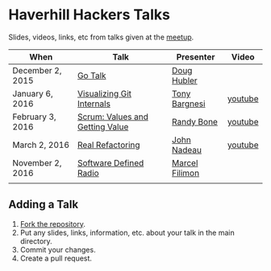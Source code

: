 # Haverhill Hackers Talks
Slides, videos, links, etc from talks given at the [meetup][meetup].

| When             | Talk                                       | Presenter                      | Video                                                  |
|------------------|--------------------------------------------|--------------------------------|--------------------------------------------------------|
| December 2, 2015 | [Go Talk][Go]                              | [Doug Hubler][Doug Hubler]     |                                                        |
| January 6, 2016  | [Visualizing Git Internals][Git]           | [Tony Bargnesi][Tony Bargnesi] | [youtube](https://www.youtube.com/watch?v=ZJ88cIKCt5E) |
| February 3, 2016 | [Scrum: Values and Getting Value][Scrum]   | [Randy Bone][Randy Bone]       | [youtube](https://www.youtube.com/watch?v=XYHrlMzLIvM) |
| March 2, 2016    | [Real Refactoring][RealRefactoring]        | [John Nadeau][John Nadeau]     | [youtube](https://www.youtube.com/watch?v=vHUpfA1-QKE) |
| November 2, 2016    | [Software Defined Radio][SoftwareDefinedRadio]     | [Marcel Filimon][Marcel Filimon]     
|                                                    |

## Adding a Talk
1. [Fork the repository][Fork the repository].
2. Put any slides, links, information, etc. about your talk in the main directory.
3. Commit your changes.
4. Create a pull request.

[meetup]:                          http://www.meetup.com/HaverhillHackers
[Fork the repository]:             https://github.com/haverhillhackers/talks/fork
[Go]:                              https://github.com/haverhillhackers/talks/blob/master/GoTalk.md
[Git]:                             https://github.com/haverhillhackers/talks/blob/master/VisualizingGitInternals.md
[Scrum]:                           https://github.com/haverhillhackers/talks/blob/master/Scrum_ValuesAndGettingValue.md
[RealRefactoring]:                 https://github.com/haverhillhackers/talks/blob/master/RealRefactoring.md
[SoftwareDefinedRadio]:            https://github.com/marcelsdr/talks/blob/master/SoftwareDefinedRadio.md 
[Doug Hubler]:                     http://www.meetup.com/HaverhillHackers/members/8826794/
[Tony Bargnesi]:                   http://www.meetup.com/HaverhillHackers/members/63740322/
[Randy Bone]:                      http://www.meetup.com/HaverhillHackers/members/1989295/
[John Nadeau]:                     http://www.meetup.com/HaverhillHackers/members/133816442/
[Marcel Filimon]:                  http://www.meetup.com/HaverhillHackers/members/213354043/ 
